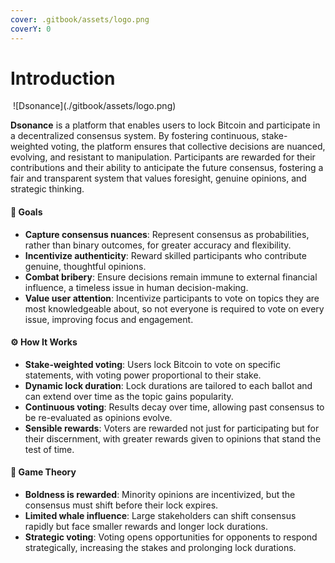 ```yaml
---
cover: .gitbook/assets/logo.png
coverY: 0
---
```


# Introduction

<img src="../.gitbook/assets/consensus.png" alt="">
![Dsonance](./gitbook/assets/logo.png)

**Dsonance** is a platform that enables users to lock Bitcoin and participate in a decentralized consensus system. By fostering continuous, stake-weighted voting, the platform ensures that collective decisions are nuanced, evolving, and resistant to manipulation. Participants are rewarded for their contributions and their ability to anticipate the future consensus, fostering a fair and transparent system that values foresight, genuine opinions, and strategic thinking.

#### 🎯 **Goals**

* **Capture consensus nuances**: Represent consensus as probabilities, rather than binary outcomes, for greater accuracy and flexibility.
* **Incentivize authenticity**: Reward skilled participants who contribute genuine, thoughtful opinions.
* **Combat bribery**: Ensure decisions remain immune to external financial influence, a timeless issue in human decision-making.
* **Value user attention**: Incentivize participants to vote on topics they are most knowledgeable about, so not everyone is required to vote on every issue, improving focus and engagement.

#### ⚙️ **How It Works**

* **Stake-weighted voting**: Users lock Bitcoin to vote on specific statements, with voting power proportional to their stake.
* **Dynamic lock duration**: Lock durations are tailored to each ballot and can extend over time as the topic gains popularity.
* **Continuous voting**: Results decay over time, allowing past consensus to be re-evaluated as opinions evolve.
* **Sensible rewards**: Voters are rewarded not just for participating but for their discernment, with greater rewards given to opinions that stand the test of time.

#### 🎲 **Game Theory**

* **Boldness is rewarded**: Minority opinions are incentivized, but the consensus must shift before their lock expires.
* **Limited whale influence**: Large stakeholders can shift consensus rapidly but face smaller rewards and longer lock durations.
* **Strategic voting**: Voting opens opportunities for opponents to respond strategically, increasing the stakes and prolonging lock durations.
